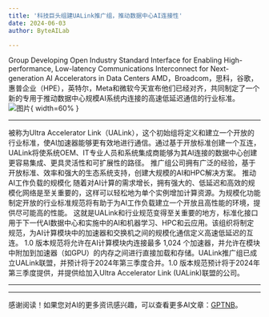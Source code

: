 ```yaml
---
title: '科技巨头组建UALink推广组，推动数据中心AI连接性'
date: 2024-06-03
author: ByteAILab

---
```


Group Developing Open Industry Standard Interface for Enabling High-performance, Low-latency Communications Interconnect for Next-generation AI Accelerators in Data Centers
AMD，Broadcom，思科，谷歌，惠普企业（HPE），英特尔，Meta和微软今天宣布他们已经对齐，共同制定了一个新的专用于推动数据中心规模AI系统内连接的高速低延迟通信的行业标准。![图片](https://ai-techpark.com/wp-content/uploads/2024/05/TechGiants-960x540.jpg){ width=60% }

---

被称为Ultra Accelerator Link（UALink），这个初始组将定义和建立一个开放的行业标准，使AI加速器能够更有效地进行通信。通过基于开放标准创建一个互连，UALink将使系统OEM、IT专业人员和系统集成商能够为其AI连接的数据中心创建更容易集成、更具灵活性和可扩展性的路径。
推广组公司拥有广泛的经验，基于开放标准、效率和强大的生态系统支持，创建大规模的AI和HPC解决方案。
推动AI工作负载的规模化
随着对AI计算的需求增长，拥有强大的、低延迟和高效的规模化网络是至关重要的，这样可以轻松地为单个实例增加计算资源。为规模化功能制定开放的行业标准规范将有助于为AI工作负载建立一个开放且高性能的环境，提供尽可能高的性能。
这就是UALink和行业规范变得至关重要的地方，标准化接口用于下一代AI数据中心和实施中的AI和机器学习、HPC和云应用。该组织将制定规范，为AI计算模块中的加速器和交换机之间的规模化通信定义高速低延迟的互连。
1.0 版本规范将允许在AI计算模块内连接最多 1,024 个加速器，并允许在模块中附加到加速器（如GPU）的内存之间进行直接加载和存储。UALink推广组已成立UALink联盟，并预计将于2024年第三季度合并。1.0 版本规范预计将于2024年第三季度提供，并提供给加入Ultra Accelerator Link (UALink)联盟的公司。

---
---
感谢阅读！如果您对AI的更多资讯感兴趣，可以查看更多AI文章：[GPTNB](https://gptnb.com)。
